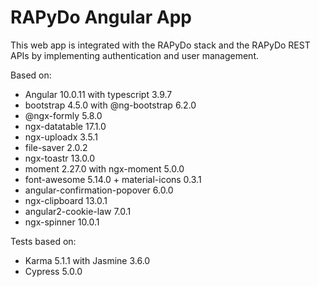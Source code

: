 # RAPyDo Angular App

This web app is integrated with the RAPyDo stack and the RAPyDo REST APIs by implementing authentication and user management.

Based on:

- Angular 10.0.11 with typescript 3.9.7
- bootstrap 4.5.0 with @ng-bootstrap 6.2.0
- @ngx-formly 5.8.0
- ngx-datatable 17.1.0
- ngx-uploadx 3.5.1
- file-saver 2.0.2
- ngx-toastr 13.0.0
- moment 2.27.0 with ngx-moment 5.0.0
- font-awesome 5.14.0 + material-icons 0.3.1
- angular-confirmation-popover 6.0.0
- ngx-clipboard 13.0.1
- angular2-cookie-law 7.0.1
- ngx-spinner 10.0.1

Tests based on:

- Karma 5.1.1 with Jasmine 3.6.0
- Cypress 5.0.0
